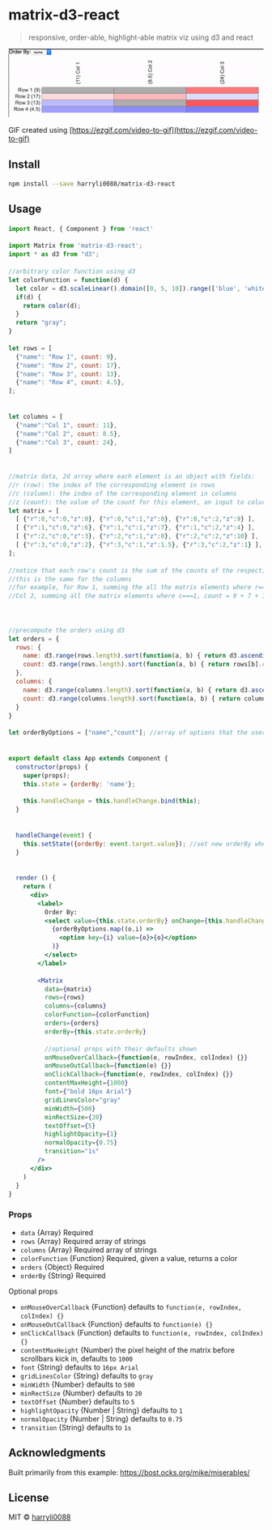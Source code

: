 # matrix-d3-react
> responsive, order-able, highlight-able matrix viz using d3 and react

![Demo](/example/matrix-d3-react.gif)

GIF created using [https://ezgif.com/video-to-gif](https://ezgif.com/video-to-gif)

## Install

```bash
npm install --save harryli0088/matrix-d3-react
```

## Usage

```jsx
import React, { Component } from 'react'

import Matrix from 'matrix-d3-react';
import * as d3 from "d3";

//arbitrary color function using d3
let colorFunction = function(d) {
  let color = d3.scaleLinear().domain([0, 5, 10]).range(['blue', 'white', 'red']).interpolate(d3.interpolateHsl).clamp(true);
  if(d) {
    return color(d);
  }
  return "gray";
}

let rows = [
  {"name": "Row 1", count: 9},
  {"name": "Row 2", count: 17},
  {"name": "Row 3", count: 13},
  {"name": "Row 4", count: 4.5},
];


let columns = [
  {"name":"Col 1", count: 11},
  {"name":"Col 2", count: 8.5},
  {"name":"Col 3", count: 24},
]


//matrix data, 2d array where each element is an object with fields:
//r (row): the index of the corresponding element in rows
//c (column): the index of the corresponding element in columns
//z (count): the value of the count for this element, an input to colurFunction
let matrix = [
  [ {"r":0,"c":0,"z":0}, {"r":0,"c":1,"z":0}, {"r":0,"c":2,"z":9} ],
  [ {"r":1,"c":0,"z":6}, {"r":1,"c":1,"z":7}, {"r":1,"c":2,"z":4} ],
  [ {"r":2,"c":0,"z":3}, {"r":2,"c":1,"z":0}, {"r":2,"c":2,"z":10} ],
  [ {"r":3,"c":0,"z":2}, {"r":3,"c":1,"z":1.5}, {"r":3,"c":2,"z":1} ],
];

//notice that each row's count is the sum of the counts of the respective row in the matrix
//this is the same for the columns
//for example, for Row 1, summing the all the matrix elements where r===0, count = 0 + 0 + 9 = 9
//Col 2, summing all the matrix elements where c===1, count = 0 + 7 + 1.5 = 8.5



//precompute the orders using d3
let orders = {
  rows: {
    name: d3.range(rows.length).sort(function(a, b) { return d3.ascending(rows[a].name, rows[b].name); }),
    count: d3.range(rows.length).sort(function(a, b) { return rows[b].count - rows[a].count; })
  },
  columns: {
    name: d3.range(columns.length).sort(function(a, b) { return d3.ascending(columns[a].name, columns[b].name); }),
    count: d3.range(columns.length).sort(function(a, b) { return columns[b].count - columns[a].count; })
  }
}

let orderByOptions = ["name","count"]; //array of options that the user can sore the array by


export default class App extends Component {
  constructor(props) {
    super(props);
    this.state = {orderBy: 'name'};

    this.handleChange = this.handleChange.bind(this);
  }


  handleChange(event) {
    this.setState({orderBy: event.target.value}); //set new orderBy when the user changes the select
  }


  render () {
    return (
      <div>
        <label>
          Order By:
          <select value={this.state.orderBy} onChange={this.handleChange}>
            {orderByOptions.map((o,i) =>
              <option key={i} value={o}>{o}</option>
            )}
          </select>
        </label>

        <Matrix
          data={matrix}
          rows={rows}
          columns={columns}
          colorFunction={colorFunction}
          orders={orders}
          orderBy={this.state.orderBy}

          //optional props with their defaults shown
          onMouseOverCallback={function(e, rowIndex, colIndex) {}}
          onMouseOutCallback={function(e) {}}
          onClickCallback={function(e, rowIndex, colIndex) {}}
          contentMaxHeight={1000}
          font={"bold 16px Arial"}
          gridLinesColor="gray"
          minWidth={500}
          minRectSize={20}
          textOffset={5}
          highlightOpacity={1}
          normalOpacity={0.75}
          transition="1s"
        />
      </div>
    )
  }
}
```

### Props
- `data` {Array} Required
- `rows` {Array} Required array of strings
- `columns` {Array} Required array of strings
- `colorFunction` {Function} Required, given a value, returns a color
- `orders` {Object} Required
- `orderBy` {String} Required

Optional props
- `onMouseOverCallback` {Function} defaults to `function(e, rowIndex, colIndex) {}`
- `onMouseOutCallback` {Function} defaults to `function(e) {}`
- `onClickCallback` {Function} defaults to `function(e, rowIndex, colIndex) {}`
- `contentMaxHeight` {Number} the pixel height of the matrix before scrollbars kick in, defaults to `1000`
- `font` {String} defaults to `16px Arial`
- `gridLinesColor` {String} defaults to `gray`
- `minWidth` {Number} defaults to `500`
- `minRectSize` {Number} defaults to `20`
- `textOffset` {Number} defaults to `5`
- `highlightOpacity` {Number | String} defaults to `1`
- `normalOpacity` {Number | String} defaults to `0.75`
- `transition` {String} defaults to `1s`

## Acknowledgments
Built primarily from this example: https://bost.ocks.org/mike/miserables/

## License

MIT © [harryli0088](https://github.com/harryli0088)

